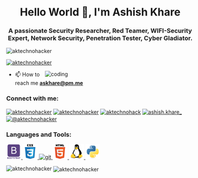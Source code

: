 <h1 align="center">Hello World 👋, I'm Ashish Khare</h1>
<h3 align="center">A passionate Security Researcher, Red Teamer, WIFI-Security Expert, Network Security, Penetration Tester, Cyber Gladiator.</h3>

<p align="left"> <img src="https://komarev.com/ghpvc/?username=aktechnohacker&label=Profile%20views&color=0e75b6&style=flat" alt="aktechnohacker" /> </p>

<p align="left"> <a href="https://twitter.com/aktechnohacker" target="blank"><img src="https://img.shields.io/twitter/follow/aktechnohacker?logo=twitter&style=for-the-badge" alt="aktechnohacker" /></a> </p>


<img align="right" alt="coding" width="400" src="https://www.sogeti.com/globalassets/global/content-images/explore/blog/2020-predictions/00086---desk-anim---v0.3.gif">

- 📫 How to reach me **askhare@pm.me**

<h3 align="left">Connect with me:</h3>
<p align="left">
<a href="https://twitter.com/aktechnohacker" target="blank"><img align="center" src="https://raw.githubusercontent.com/rahuldkjain/github-profile-readme-generator/master/src/images/icons/Social/twitter.svg" alt="aktechnohacker" height="30" width="40" /></a>
<a href="https://linkedin.com/in/aktechnohacker" target="blank"><img align="center" src="https://raw.githubusercontent.com/rahuldkjain/github-profile-readme-generator/master/src/images/icons/Social/linked-in-alt.svg" alt="aktechnohacker" height="30" width="40" /></a>
<a href="https://fb.com/aktechnohack" target="blank"><img align="center" src="https://raw.githubusercontent.com/rahuldkjain/github-profile-readme-generator/master/src/images/icons/Social/facebook.svg" alt="aktechnohack" height="30" width="40" /></a>
<a href="https://instagram.com/ashish.khare_" target="blank"><img align="center" src="https://raw.githubusercontent.com/rahuldkjain/github-profile-readme-generator/master/src/images/icons/Social/instagram.svg" alt="ashish.khare_" height="30" width="40" /></a>
<a href="https://medium.com/@aktechnohacker" target="blank"><img align="center" src="https://raw.githubusercontent.com/rahuldkjain/github-profile-readme-generator/master/src/images/icons/Social/medium.svg" alt="@aktechnohacker" height="30" width="40" /></a>
</p>

<h3 align="left">Languages and Tools:</h3>
<p align="left"> <a href="https://getbootstrap.com" target="_blank"> <img src="https://raw.githubusercontent.com/devicons/devicon/master/icons/bootstrap/bootstrap-plain-wordmark.svg" alt="bootstrap" width="40" height="40"/> </a> <a href="https://www.w3schools.com/css/" target="_blank"> <img src="https://raw.githubusercontent.com/devicons/devicon/master/icons/css3/css3-original-wordmark.svg" alt="css3" width="40" height="40"/> </a> <a href="https://git-scm.com/" target="_blank"> <img src="https://www.vectorlogo.zone/logos/git-scm/git-scm-icon.svg" alt="git" width="40" height="40"/> </a> <a href="https://www.w3.org/html/" target="_blank"> <img src="https://raw.githubusercontent.com/devicons/devicon/master/icons/html5/html5-original-wordmark.svg" alt="html5" width="40" height="40"/> </a> <a href="https://www.linux.org/" target="_blank"> <img src="https://raw.githubusercontent.com/devicons/devicon/master/icons/linux/linux-original.svg" alt="linux" width="40" height="40"/> </a> <a href="https://www.python.org" target="_blank"> <img src="https://raw.githubusercontent.com/devicons/devicon/master/icons/python/python-original.svg" alt="python" width="40" height="40"/> </a> </p>

<p><img align="left" src="https://github-readme-stats.vercel.app/api/top-langs?username=aktechnohacker&show_icons=true&locale=en&layout=compact" alt="aktechnohacker" /></p>

<p>&nbsp;<img align="center" src="https://github-readme-stats.vercel.app/api?username=aktechnohacker&show_icons=true&locale=en" alt="aktechnohacker" /></p>

